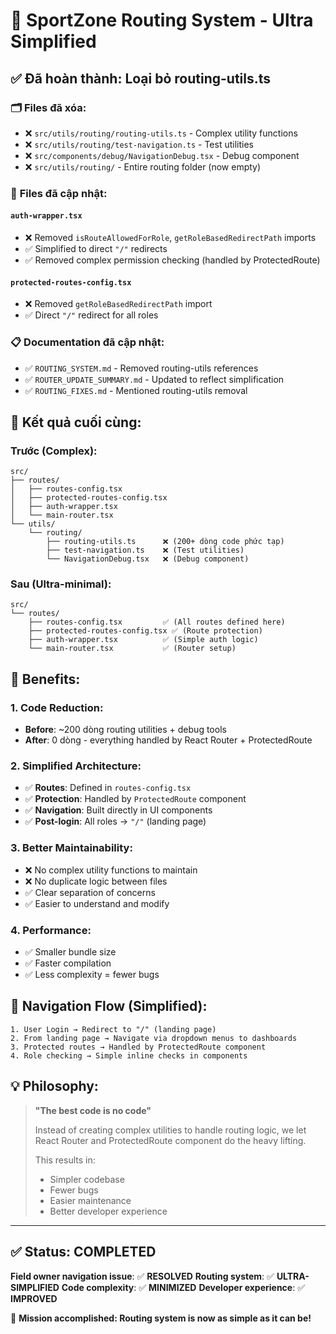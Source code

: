 # 🎯 **SportZone Routing System - Ultra Simplified**

## ✅ **Đã hoàn thành: Loại bỏ routing-utils.ts**

### 🗂️ **Files đã xóa:**
- ❌ `src/utils/routing/routing-utils.ts` - Complex utility functions
- ❌ `src/utils/routing/test-navigation.ts` - Test utilities 
- ❌ `src/components/debug/NavigationDebug.tsx` - Debug component
- ❌ `src/utils/routing/` - Entire routing folder (now empty)

### 🔄 **Files đã cập nhật:**

#### `auth-wrapper.tsx`
- ❌ Removed `isRouteAllowedForRole`, `getRoleBasedRedirectPath` imports
- ✅ Simplified to direct `"/"` redirects
- ✅ Removed complex permission checking (handled by ProtectedRoute)

#### `protected-routes-config.tsx`  
- ❌ Removed `getRoleBasedRedirectPath` import
- ✅ Direct `"/"` redirect for all roles

### 📋 **Documentation đã cập nhật:**
- ✅ `ROUTING_SYSTEM.md` - Removed routing-utils references
- ✅ `ROUTER_UPDATE_SUMMARY.md` - Updated to reflect simplification
- ✅ `ROUTING_FIXES.md` - Mentioned routing-utils removal

## 🎯 **Kết quả cuối cùng:**

### **Trước (Complex):**
```
src/
├── routes/
│   ├── routes-config.tsx
│   ├── protected-routes-config.tsx
│   ├── auth-wrapper.tsx
│   └── main-router.tsx
└── utils/
    └── routing/
        ├── routing-utils.ts      ❌ (200+ dòng code phức tạp)
        ├── test-navigation.ts    ❌ (Test utilities)
        └── NavigationDebug.tsx   ❌ (Debug component)
```

### **Sau (Ultra-minimal):**
```
src/
└── routes/
    ├── routes-config.tsx         ✅ (All routes defined here)
    ├── protected-routes-config.tsx ✅ (Route protection)
    ├── auth-wrapper.tsx          ✅ (Simple auth logic)
    └── main-router.tsx           ✅ (Router setup)
```

## 🚀 **Benefits:**

### **1. Code Reduction:**
- **Before**: ~200 dòng routing utilities + debug tools
- **After**: 0 dòng - everything handled by React Router + ProtectedRoute

### **2. Simplified Architecture:**
- ✅ **Routes**: Defined in `routes-config.tsx` 
- ✅ **Protection**: Handled by `ProtectedRoute` component
- ✅ **Navigation**: Built directly in UI components  
- ✅ **Post-login**: All roles → `"/"` (landing page)

### **3. Better Maintainability:**
- ❌ No complex utility functions to maintain
- ❌ No duplicate logic between files
- ✅ Clear separation of concerns
- ✅ Easier to understand and modify

### **4. Performance:**
- ✅ Smaller bundle size
- ✅ Faster compilation  
- ✅ Less complexity = fewer bugs

## 🎯 **Navigation Flow (Simplified):**

```
1. User Login → Redirect to "/" (landing page)
2. From landing page → Navigate via dropdown menus to dashboards
3. Protected routes → Handled by ProtectedRoute component
4. Role checking → Simple inline checks in components
```

## 💡 **Philosophy:**

> **"The best code is no code"**
> 
> Instead of creating complex utilities to handle routing logic, we let React Router and ProtectedRoute component do the heavy lifting. 
> 
> This results in:
> - Simpler codebase
> - Fewer bugs
> - Easier maintenance  
> - Better developer experience

---

## ✅ **Status: COMPLETED**

**Field owner navigation issue**: ✅ **RESOLVED**
**Routing system**: ✅ **ULTRA-SIMPLIFIED** 
**Code complexity**: ✅ **MINIMIZED**
**Developer experience**: ✅ **IMPROVED**

🎉 **Mission accomplished: Routing system is now as simple as it can be!**